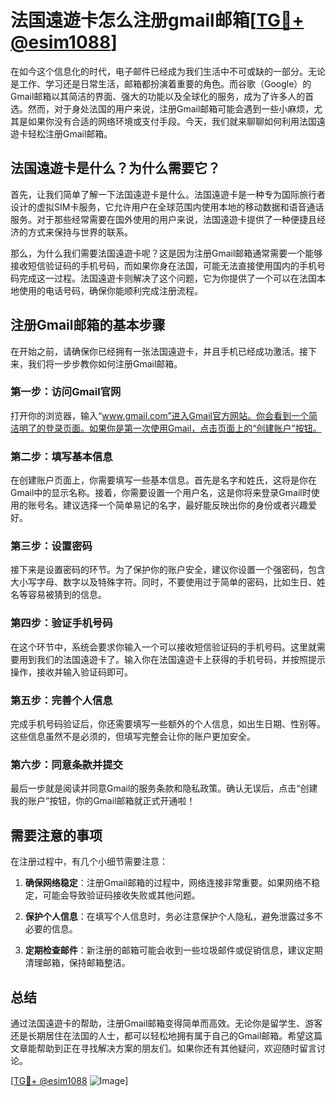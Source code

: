 # 法国遠遊卡怎么注册gmail邮箱[[TG💪+ @esim1088](https://t.me/s/esim1088)]

在如今这个信息化的时代，电子邮件已经成为我们生活中不可或缺的一部分。无论是工作、学习还是日常生活，邮箱都扮演着重要的角色。而谷歌（Google）的Gmail邮箱以其简洁的界面、强大的功能以及全球化的服务，成为了许多人的首选。然而，对于身处法国的用户来说，注册Gmail邮箱可能会遇到一些小麻烦，尤其是如果你没有合适的网络环境或支付手段。今天，我们就来聊聊如何利用法国遠遊卡轻松注册Gmail邮箱。

## 法国遠遊卡是什么？为什么需要它？

首先，让我们简单了解一下法国遠遊卡是什么。法国遠遊卡是一种专为国际旅行者设计的虚拟SIM卡服务，它允许用户在全球范围内使用本地的移动数据和语音通话服务。对于那些经常需要在国外使用的用户来说，法国遠遊卡提供了一种便捷且经济的方式来保持与世界的联系。

那么，为什么我们需要法国遠遊卡呢？这是因为注册Gmail邮箱通常需要一个能够接收短信验证码的手机号码，而如果你身在法国，可能无法直接使用国内的手机号码完成这一过程。法国遠遊卡则解决了这个问题，它为你提供了一个可以在法国本地使用的电话号码，确保你能顺利完成注册流程。

## 注册Gmail邮箱的基本步骤

在开始之前，请确保你已经拥有一张法国遠遊卡，并且手机已经成功激活。接下来，我们将一步步教你如何注册Gmail邮箱。

### 第一步：访问Gmail官网

打开你的浏览器，输入“www.gmail.com”进入Gmail官方网站。你会看到一个简洁明了的登录页面。如果你是第一次使用Gmail，点击页面上的“创建账户”按钮。

### 第二步：填写基本信息

在创建账户页面上，你需要填写一些基本信息。首先是名字和姓氏，这将是你在Gmail中的显示名称。接着，你需要设置一个用户名，这是你将来登录Gmail时使用的账号名。建议选择一个简单易记的名字，最好能反映出你的身份或者兴趣爱好。

### 第三步：设置密码

接下来是设置密码的环节。为了保护你的账户安全，建议你设置一个强密码，包含大小写字母、数字以及特殊字符。同时，不要使用过于简单的密码，比如生日、姓名等容易被猜到的信息。

### 第四步：验证手机号码

在这个环节中，系统会要求你输入一个可以接收短信验证码的手机号码。这里就需要用到我们的法国遠遊卡了。输入你在法国遠遊卡上获得的手机号码，并按照提示操作，接收并输入验证码即可。

### 第五步：完善个人信息

完成手机号码验证后，你还需要填写一些额外的个人信息，如出生日期、性别等。这些信息虽然不是必须的，但填写完整会让你的账户更加安全。

### 第六步：同意条款并提交

最后一步就是阅读并同意Gmail的服务条款和隐私政策。确认无误后，点击“创建我的账户”按钮，你的Gmail邮箱就正式开通啦！

## 需要注意的事项

在注册过程中，有几个小细节需要注意：

1. **确保网络稳定**：注册Gmail邮箱的过程中，网络连接非常重要。如果网络不稳定，可能会导致验证码接收失败或其他问题。
   
2. **保护个人信息**：在填写个人信息时，务必注意保护个人隐私，避免泄露过多不必要的信息。

3. **定期检查邮件**：新注册的邮箱可能会收到一些垃圾邮件或促销信息，建议定期清理邮箱，保持邮箱整洁。

## 总结

通过法国遠遊卡的帮助，注册Gmail邮箱变得简单而高效。无论你是留学生、游客还是长期居住在法国的人士，都可以轻松地拥有属于自己的Gmail邮箱。希望这篇文章能帮助到正在寻找解决方案的朋友们。如果你还有其他疑问，欢迎随时留言讨论。

[[TG💪+ @esim1088](https://t.me/s/esim1088) ![Image](https://i.postimg.cc/4NQfJmqS/Snipaste-2025-05-13-00-14-12.png)]